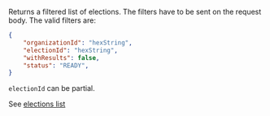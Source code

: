 Returns a filtered list of elections. The filters have to be sent on the request body. The valid filters are: 
        
```json
{
    "organizationId": "hexString",
    "electionId": "hexString",
    "withResults": false,
    "status": "READY",
}
```

`electionId` can be partial. 

See [elections list](elections-list)